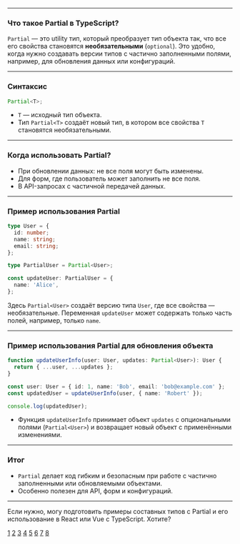 
---

### Что такое Partial в TypeScript?

`Partial` — это utility тип, который преобразует тип объекта так, что все его свойства становятся **необязательными** (`optional`). Это удобно, когда нужно создавать версии типов с частично заполненными полями, например, для обновления данных или конфигураций.

---

### Синтаксис

```typescript
Partial<T>;
```

- `T` — исходный тип объекта.
- Тип `Partial<T>` создаёт новый тип, в котором все свойства `T` становятся необязательными.

---

### Когда использовать Partial?

- При обновлении данных: не все поля могут быть изменены.
- Для форм, где пользователь может заполнить не все поля.
- В API-запросах с частичной передачей данных.

---

### Пример использования Partial

```typescript
type User = {
  id: number;
  name: string;
  email: string;
};

type PartialUser = Partial<User>;

const updateUser: PartialUser = {
  name: 'Alice',
};
```

Здесь `Partial<User>` создаёт версию типа `User`, где все свойства — необязательные. Переменная `updateUser` может содержать только часть полей, например, только `name`.

---

### Пример использования Partial для обновления объекта

```typescript
function updateUserInfo(user: User, updates: Partial<User>): User {
  return { ...user, ...updates };
}

const user: User = { id: 1, name: 'Bob', email: 'bob@example.com' };
const updatedUser = updateUserInfo(user, { name: 'Robert' });

console.log(updatedUser);
```

- Функция `updateUserInfo` принимает объект `updates` с опциональными полями (`Partial<User>`) и возвращает новый объект с применёнными изменениями.

---

### Итог

- `Partial` делает код гибким и безопасным при работе с частично заполненными или обновляемыми объектами.
- Особенно полезен для API, форм и конфигураций.

---

Если нужно, могу подготовить примеры составных типов с Partial и его использование в React или Vue с TypeScript. Хотите?

[1](https://www.typescriptlang.org/docs/handbook/utility-types.html)
[2](https://dev.to/smpnjn/how-the-typescript-partial-type-works-2klj)
[3](https://www.geeksforgeeks.org/typescript/typescript-partialtype-utility-type/)
[4](https://refine.dev/blog/typescript-partial-utility-type/)
[5](https://mimo.org/glossary/typescript/partial-type)
[6](https://dev.to/rushi-patel/utility-types-in-typescript-a-detailed-explanation-2m9p)
[7](https://www.contentful.com/blog/guide-typescript-utility-types/)
[8](https://piccalil.li/blog/real-world-uses-of-typescripts-utility-types/)
